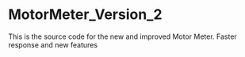 MotorMeter_Version_2
====================

This is the source code for the new and improved Motor Meter.  Faster response and new features
